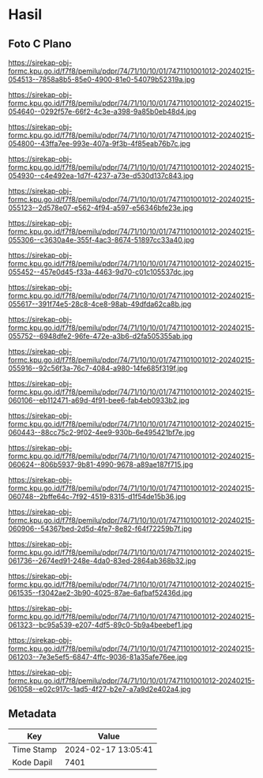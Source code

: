 # Hasil

## Foto C Plano

https://sirekap-obj-formc.kpu.go.id/f7f8/pemilu/pdpr/74/71/10/10/01/7471101001012-20240215-054513--7858a8b5-85e0-4900-81e0-54079b52319a.jpg

https://sirekap-obj-formc.kpu.go.id/f7f8/pemilu/pdpr/74/71/10/10/01/7471101001012-20240215-054640--0292f57e-66f2-4c3e-a398-9a85b0eb48d4.jpg

https://sirekap-obj-formc.kpu.go.id/f7f8/pemilu/pdpr/74/71/10/10/01/7471101001012-20240215-054800--43ffa7ee-993e-407a-9f3b-4f85eab76b7c.jpg

https://sirekap-obj-formc.kpu.go.id/f7f8/pemilu/pdpr/74/71/10/10/01/7471101001012-20240215-054930--c4e492ea-1d7f-4237-a73e-d530d137c843.jpg

https://sirekap-obj-formc.kpu.go.id/f7f8/pemilu/pdpr/74/71/10/10/01/7471101001012-20240215-055123--2d578e07-e562-4f94-a597-e56346bfe23e.jpg

https://sirekap-obj-formc.kpu.go.id/f7f8/pemilu/pdpr/74/71/10/10/01/7471101001012-20240215-055306--c3630a4e-355f-4ac3-8674-51897cc33a40.jpg

https://sirekap-obj-formc.kpu.go.id/f7f8/pemilu/pdpr/74/71/10/10/01/7471101001012-20240215-055452--457e0d45-f33a-4463-9d70-c01c105537dc.jpg

https://sirekap-obj-formc.kpu.go.id/f7f8/pemilu/pdpr/74/71/10/10/01/7471101001012-20240215-055617--391f74e5-28c8-4ce8-98ab-49dfda62ca8b.jpg

https://sirekap-obj-formc.kpu.go.id/f7f8/pemilu/pdpr/74/71/10/10/01/7471101001012-20240215-055752--6948dfe2-96fe-472e-a3b6-d2fa505355ab.jpg

https://sirekap-obj-formc.kpu.go.id/f7f8/pemilu/pdpr/74/71/10/10/01/7471101001012-20240215-055916--92c56f3a-76c7-4084-a980-14fe685f319f.jpg

https://sirekap-obj-formc.kpu.go.id/f7f8/pemilu/pdpr/74/71/10/10/01/7471101001012-20240215-060106--eb112471-a69d-4f91-bee6-fab4eb0933b2.jpg

https://sirekap-obj-formc.kpu.go.id/f7f8/pemilu/pdpr/74/71/10/10/01/7471101001012-20240215-060443--88cc75c2-9f02-4ee9-930b-6e495421bf7e.jpg

https://sirekap-obj-formc.kpu.go.id/f7f8/pemilu/pdpr/74/71/10/10/01/7471101001012-20240215-060624--806b5937-9b81-4990-9678-a89ae187f715.jpg

https://sirekap-obj-formc.kpu.go.id/f7f8/pemilu/pdpr/74/71/10/10/01/7471101001012-20240215-060748--2bffe64c-7f92-4519-8315-d1f54de15b36.jpg

https://sirekap-obj-formc.kpu.go.id/f7f8/pemilu/pdpr/74/71/10/10/01/7471101001012-20240215-060906--54367bed-2d5d-4fe7-8e82-f64f72259b7f.jpg

https://sirekap-obj-formc.kpu.go.id/f7f8/pemilu/pdpr/74/71/10/10/01/7471101001012-20240215-061736--2674ed91-248e-4da0-83ed-2864ab368b32.jpg

https://sirekap-obj-formc.kpu.go.id/f7f8/pemilu/pdpr/74/71/10/10/01/7471101001012-20240215-061535--f3042ae2-3b90-4025-87ae-6afbaf52436d.jpg

https://sirekap-obj-formc.kpu.go.id/f7f8/pemilu/pdpr/74/71/10/10/01/7471101001012-20240215-061323--bc95a539-e207-4df5-89c0-5b9a4beebef1.jpg

https://sirekap-obj-formc.kpu.go.id/f7f8/pemilu/pdpr/74/71/10/10/01/7471101001012-20240215-061203--7e3e5ef5-6847-4ffc-9036-81a35afe76ee.jpg

https://sirekap-obj-formc.kpu.go.id/f7f8/pemilu/pdpr/74/71/10/10/01/7471101001012-20240215-061058--e02c917c-1ad5-4f27-b2e7-a7a9d2e402a4.jpg


## Metadata

| Key        | Value               |
| ---------- | ------------------- |
| Time Stamp | 2024-02-17 13:05:41 |
| Kode Dapil | 7401                |



